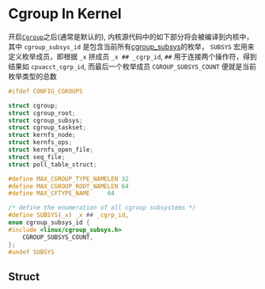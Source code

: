 # Cgroup In Kernel


开启[`Cgroup`](https://elixir.bootlin.com/linux/v6.4.15/source/include/linux/cgroup-defs.h#L43)之后(通常是默认的), 内核源代码中的如下部分将会被编译到内核中，其中 `cgroup_subsys_id` 是包含当前所有[cgroup_subsys](https://elixir.bootlin.com/linux/v6.4.15/source/include/linux/cgroup_subsys.h)的枚举， `SUBSYS` 宏用来定义枚举成员，即根据 `_x` 拼成员 `_x ## _cgrp_id`, `##` 用于连接两个操作符，得到结果如 `cpuacct_cgrp_id`, 而最后一个枚举成员 `CGROUP_SUBSYS_COUNT` 便就是当前枚举类型的总数

```c
#ifdef CONFIG_CGROUPS

struct cgroup;
struct cgroup_root;
struct cgroup_subsys;
struct cgroup_taskset;
struct kernfs_node;
struct kernfs_ops;
struct kernfs_open_file;
struct seq_file;
struct poll_table_struct;

#define MAX_CGROUP_TYPE_NAMELEN 32
#define MAX_CGROUP_ROOT_NAMELEN 64
#define MAX_CFTYPE_NAME		64

/* define the enumeration of all cgroup subsystems */
#define SUBSYS(_x) _x ## _cgrp_id,
enum cgroup_subsys_id {
#include <linux/cgroup_subsys.h>
	CGROUP_SUBSYS_COUNT,
};
#undef SUBSYS
```

## Struct

